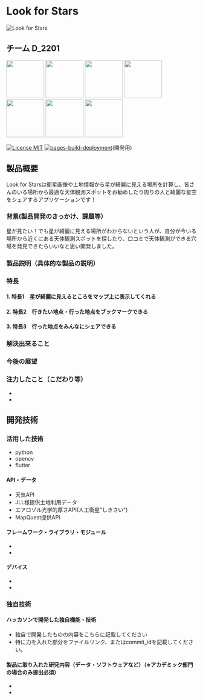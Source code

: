 # Look for Stars

![Look for Stars](https://jphacks.github.io/D_2201/data/Look_for_Stars_4000-1200.png)
## チーム D_2201
<img src="https://jphacks.github.io/D_2201/data/とっとこ公大郎_背景透過.png" height="100px"> 
<img src="https://jphacks.github.io/D_2201/data/デフォルトアイコン_丸い星.png" height="100px"> 
<img src="https://jphacks.github.io/D_2201/data/デフォルトアイコン_二重円.png" height="100px"> 
<img src="https://jphacks.github.io/D_2201/data/デフォルトアイコン_同心円_黄色.png" height="100px"> 
<img src="https://jphacks.github.io/D_2201/data/デフォルトアイコン_同心円_黄色水色.png" height="100px">
<img src="https://jphacks.github.io/D_2201/data/デフォルトアイコン_土星.png" height="100px"> 
<img src="https://jphacks.github.io/D_2201/data/デフォルトアイコン_星.png" height="100px"> 

[![ License MIT](https://img.shields.io/badge/license-MIT-blue.svg?style=flat)](LICENSE.md) [![pages-build-deployment](https://github.com/jphacks/D_2201/actions/workflows/pages/pages-build-deployment/badge.svg)](https://github.com/jphacks/D_2201/actions/workflows/pages/pages-build-deployment)(開発用)

## 製品概要
Look for Starsは衛星画像や土地情報から星が綺麗に見える場所を計算し、皆さんのいる場所から最適な天体観測スポットをお勧めしたり周りの人と綺麗な星空をシェアするアプリケーションです！
### 背景(製品開発のきっかけ、課題等）
星が見たい！でも星が綺麗に見える場所がわからないという人が、自分が今いる場所から近くにある天体観測スポットを探したり、口コミで天体観測ができる穴場を発見できたらいいなと思い開発しました。
### 製品説明（具体的な製品の説明）
### 特長
#### 1. 特長1　星が綺麗に見えるところをマップ上に表示してくれる
#### 2. 特長2　行きたい地点・行った地点をブックマークできる
#### 3. 特長3　行った地点をみんなにシェアできる

### 解決出来ること
### 今後の展望
### 注力したこと（こだわり等）
* 
* 

## 開発技術
### 活用した技術
* python
* opencv
* flutter

#### API・データ
* 天気API
* JLL様提供土地利用データ
* エアロゾル光学的厚さAPI(人工衛星"しきさい")
* MapQuest提供API

#### フレームワーク・ライブラリ・モジュール
* 
* 

#### デバイス
* 
* 

### 独自技術
#### ハッカソンで開発した独自機能・技術
* 独自で開発したものの内容をこちらに記載してください
* 特に力を入れた部分をファイルリンク、またはcommit_idを記載してください。

#### 製品に取り入れた研究内容（データ・ソフトウェアなど）（※アカデミック部門の場合のみ提出必須）
* 
* 
